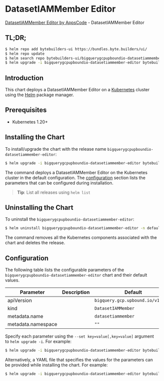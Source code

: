 # DatasetIAMMember Editor

[DatasetIAMMember Editor by AppsCode](https://byte.builders) - DatasetIAMMember Editor

## TL;DR;

```bash
$ helm repo add bytebuilders-ui https://bundles.byte.builders/ui/
$ helm repo update
$ helm search repo bytebuilders-ui/bigquerygcpupboundio-datasetiammember-editor --version=v0.4.18
$ helm upgrade -i bigquerygcpupboundio-datasetiammember-editor bytebuilders-ui/bigquerygcpupboundio-datasetiammember-editor -n default --create-namespace --version=v0.4.18
```

## Introduction

This chart deploys a DatasetIAMMember Editor on a [Kubernetes](http://kubernetes.io) cluster using the [Helm](https://helm.sh) package manager.

## Prerequisites

- Kubernetes 1.20+

## Installing the Chart

To install/upgrade the chart with the release name `bigquerygcpupboundio-datasetiammember-editor`:

```bash
$ helm upgrade -i bigquerygcpupboundio-datasetiammember-editor bytebuilders-ui/bigquerygcpupboundio-datasetiammember-editor -n default --create-namespace --version=v0.4.18
```

The command deploys a DatasetIAMMember Editor on the Kubernetes cluster in the default configuration. The [configuration](#configuration) section lists the parameters that can be configured during installation.

> **Tip**: List all releases using `helm list`

## Uninstalling the Chart

To uninstall the `bigquerygcpupboundio-datasetiammember-editor`:

```bash
$ helm uninstall bigquerygcpupboundio-datasetiammember-editor -n default
```

The command removes all the Kubernetes components associated with the chart and deletes the release.

## Configuration

The following table lists the configurable parameters of the `bigquerygcpupboundio-datasetiammember-editor` chart and their default values.

|     Parameter      | Description |                   Default                    |
|--------------------|-------------|----------------------------------------------|
| apiVersion         |             | <code>bigquery.gcp.upbound.io/v1beta1</code> |
| kind               |             | <code>DatasetIAMMember</code>                |
| metadata.name      |             | <code>datasetiammember</code>                |
| metadata.namespace |             | <code>""</code>                              |


Specify each parameter using the `--set key=value[,key=value]` argument to `helm upgrade -i`. For example:

```bash
$ helm upgrade -i bigquerygcpupboundio-datasetiammember-editor bytebuilders-ui/bigquerygcpupboundio-datasetiammember-editor -n default --create-namespace --version=v0.4.18 --set apiVersion=bigquery.gcp.upbound.io/v1beta1
```

Alternatively, a YAML file that specifies the values for the parameters can be provided while
installing the chart. For example:

```bash
$ helm upgrade -i bigquerygcpupboundio-datasetiammember-editor bytebuilders-ui/bigquerygcpupboundio-datasetiammember-editor -n default --create-namespace --version=v0.4.18 --values values.yaml
```
